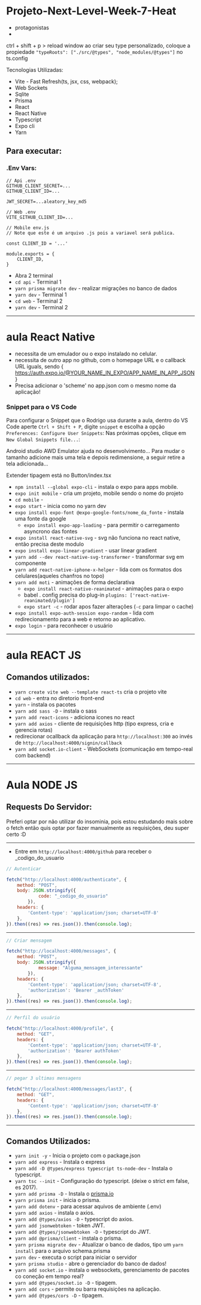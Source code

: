 # Projeto-Next-Level-Week-7-Heat
 
* protagonistas
* 


ctrl + shift + p > reload window
ao criar seu type personalizado, coloque a propiedade ``"typeRoots": ["./src/@types", "node_modules/@types"]`` no ts.config


Tecnologias Utilizadas:

* Vite - Fast Refresh(ts, jsx, css, webpack);
* Web Sockets
* Sqlite
* Prisma
* React
* React Native
* Typescript
* Expo cli
* Yarn


## Para executar:

### .Env Vars:
```.env 
// Api .env
GITHUB_CLIENT_SECRET=...
GITHUB_CLIENT_ID=...

JWT_SECRET=...aleatory_key_md5
```
```.env
// Web .env
VITE_GITHUB_CLIENT_ID=...
```
```.env
// Mobile env.js
// Note que este é um arquivo .js pois a variavel será publica.

const CLIENT_ID = '...'

module.exports = {
    CLIENT_ID,
} 
```

* Abra 2 terminal
* ``cd api`` - Terminal 1
* ``yarn prisma migrate dev`` - realizar migrações no banco de dados
* ``yarn dev`` - Terminal 1
* ``cd web`` - Terminal 2
* ``yarn dev`` - Terminal 2

---

# aula React Native
* necessita de um emulador ou o expo instalado no celular.
* necessita de outro app no github, com o homepage URL e o callback URL iguals, sendo { https://auth.expo.io/@YOUR_NAME_IN_EXPO/APP_NAME_IN_APP_JSON }
* Precisa adicionar o 'scheme' no app.json com o mesmo nome da aplicação!

### Snippet para o VS Code
Para configurar o Snippet que o Rodrigo usa durante a aula, dentro do VS Code aperte `Ctrl + Shift + P`, digite `snippet` e escolha a opção `Preferences: Configure User Snippets`: 
Nas próximas opções, clique em `New Global Snippets file...`:

Android studio AWD Emulator ajuda no desenvolvimento...
Para mudar o tamanho adicione mais uma tela e depois redimensione, a seguir retire a tela adicionada...

Extender tipagem está no Button/index.tsx

* ``npm install --global expo-cli`` - instala o expo para apps mobile.
* ``expo init mobile`` - cria um projeto, mobile sendo o nome do projeto
* ``cd mobile`` -
* ``expo start`` - inicia como no yarn dev
* ``expo install expo-font @expo-google-fonts/nome_da_fonte`` - instala uma fonte da google
    * ``expo install expo-app-loading`` - para permitir o carregamento asyncrono das fontes
* ``expo install react-native-svg`` - svg não funciona no react native, então precisa deste modulo
* ``expo install expo-linear-gradient`` - usar linear gradient
* ``yarn add --dev react-native-svg-transformer`` - transformar svg em componente
* ``yarn add react-native-iphone-x-helper`` - lida com os formatos dos celulares(aqueles chanfros no topo)
* ``yarn add moti`` - animações de forma declarativa
    * ``expo install react-native-reanimated`` - animações para o expo
    * babel . config precisa do plug-in ``plugins: ['react-native-reanimated/plugin']``
    * ``expo start -c`` - rodar apos fazer alterações (`-c` para limpar o cache)
* ``expo install expo-auth-session expo-random`` - lida com redirecionamento para a web e retorno ao aplicativo. 
* ``expo login`` - para reconhecer o usuário



---

# aula REACT JS



## Comandos utilizados:

* ``yarn create vite web --template react-ts`` cria o projeto vite
* ``cd web`` - entra no diretorio front-end
* ``yarn`` - instala os pacotes
* ``yarn add sass -D`` - instala o sass
* ``yarn add react-icons`` - adiciona icones no react
* ``yarn add axios`` - cliente de requisições http (tipo express, cria e gerencia rotas)
* redirecionar ocallback da aplicação para ``http://localhost:300`` ao invés de ``http://localhost:4000/signin/callback``
* ``yarn add socket.io-client`` - WebSockets (comunicação em tempo-real com backend)


---

# Aula NODE JS


## Requests Do Servidor:
Preferi optar por não utilizar do insominia, pois estou estudando mais sobre o fetch então quis optar por fazer manualmente as requisições, deu super certo :D

---
* Entre em ``http://localhost:4000/github`` para receber o _codigo_do_usuario

```javascript
// Autenticar

fetch("http://localhost:4000/authenticate", {
    method: "POST",
    body: JSON.stringify({
            code: "_codigo_do_usuario"
        }),
    headers: {
        'Content-type': 'application/json; charset=UTF-8'
    },
}).then((res) => res.json()).then(console.log);
``` 
---
```javascript
// Criar mensagem

fetch("http://localhost:4000/messages", {
    method: "POST",
    body: JSON.stringify({
            message: "Alguma_mensagem_interessante"
        }),
    headers: {
        'Content-type': 'application/json; charset=UTF-8',
        'authorization': 'Bearer _authToken'
    },
}).then((res) => res.json()).then(console.log);
```
---
```javascript
// Perfil do usuário

fetch("http://localhost:4000/profile", {
    method: "GET",
    headers: {
        'Content-type': 'application/json; charset=UTF-8',
        'authorization': 'Bearer authToken'
    },
}).then((res) => res.json()).then(console.log);
```
--- 
```javascript
// pegar 3 ultimas mensagens

fetch("http://localhost:4000/messages/last3", {
    method: "GET",
    headers: {
        'Content-type': 'application/json; charset=UTF-8'
    },
}).then((res) => res.json()).then(console.log);
```
---



## Comandos Utilizados:

* ``yarn init -y`` - Inicia o projeto com o package.json
* ``yarn add express`` - Instala o express
* ``yarn add -D @types/express typescript ts-node-dev`` - Instala o typescript.
* ``yarn tsc --init`` - Configuração do typescript. (deixe o strict em false, es 2017).
* ``yarn add prisma -D`` - Instala o [prisma.io](https://www.prisma.io/docs/getting-started/setup-prisma/add-to-existing-project/relational-databases-typescript-postgres)
* ``yarn prisma init`` - inicia o prisma.
* ``yarn add dotenv`` - para acessar aquivos de ambiente (.env)
* ``yarn add axios`` - instala o axios.
* ``yarn add @types/axios -D`` - typescript do axios.
* ``yarn add jsonwebtoken`` - token JWT.
* ``yarn add @types/jsonwebtoken -D`` - typescript do JWT.
* ``yarn add @prisma/client`` - instala o prisma.
* ``yarn prisma migrate dev`` - Atualizar o banco de dados, tipo um ``yarn install`` para o arquivo schema.prisma
* ``yarn dev`` - executa o script para iniciar o servidor
* ``yarn prisma studio`` - abre o gerenciador do banco de dados!
* ``yarn add socket.io`` - instala o websockets, gerenciamento de pacotes co coneção em tempo real?
* ``yarn add @types/socket.io -D`` - tipagem.
* ``yarn add cors`` - permite ou barra requisições na aplicação.
* ``yarn add @types/cors -D`` - tipagem.